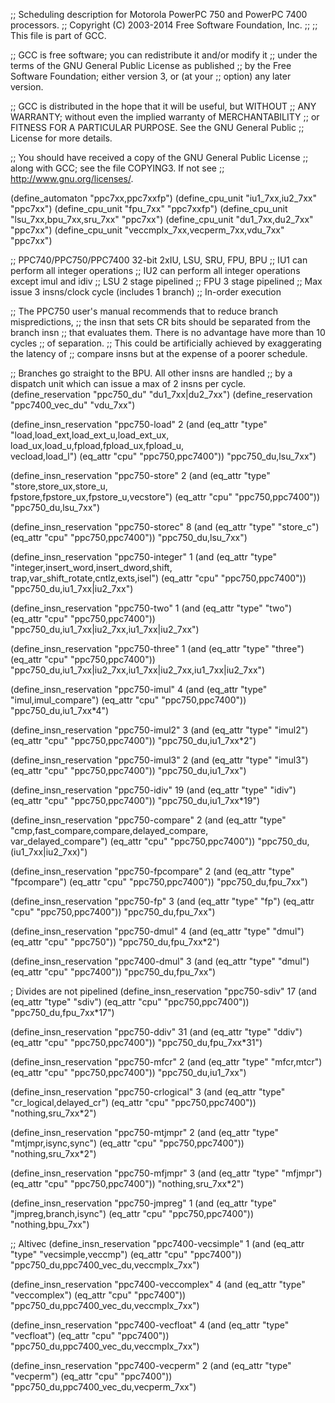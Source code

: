 ;; Scheduling description for Motorola PowerPC 750 and PowerPC 7400 processors.
;;   Copyright (C) 2003-2014 Free Software Foundation, Inc.
;;
;; This file is part of GCC.

;; GCC is free software; you can redistribute it and/or modify it
;; under the terms of the GNU General Public License as published
;; by the Free Software Foundation; either version 3, or (at your
;; option) any later version.

;; GCC is distributed in the hope that it will be useful, but WITHOUT
;; ANY WARRANTY; without even the implied warranty of MERCHANTABILITY
;; or FITNESS FOR A PARTICULAR PURPOSE.  See the GNU General Public
;; License for more details.

;; You should have received a copy of the GNU General Public License
;; along with GCC; see the file COPYING3.  If not see
;; <http://www.gnu.org/licenses/>.

(define_automaton "ppc7xx,ppc7xxfp")
(define_cpu_unit "iu1_7xx,iu2_7xx" "ppc7xx")
(define_cpu_unit "fpu_7xx" "ppc7xxfp")
(define_cpu_unit "lsu_7xx,bpu_7xx,sru_7xx" "ppc7xx")
(define_cpu_unit "du1_7xx,du2_7xx" "ppc7xx")
(define_cpu_unit "veccmplx_7xx,vecperm_7xx,vdu_7xx" "ppc7xx")

;; PPC740/PPC750/PPC7400  32-bit 2xIU, LSU, SRU, FPU, BPU
;; IU1 can perform all integer operations
;; IU2 can perform all integer operations except imul and idiv
;; LSU 2 stage pipelined
;; FPU 3 stage pipelined
;; Max issue 3 insns/clock cycle (includes 1 branch)
;; In-order execution


;; The PPC750 user's manual recommends that to reduce branch mispredictions,
;; the insn that sets CR bits should be separated from the branch insn
;; that evaluates them.  There is no advantage have more than 10 cycles
;; of separation.
;; This could be artificially achieved by exaggerating the latency of
;; compare insns but at the expense of a poorer schedule.

;; Branches go straight to the BPU.  All other insns are handled
;; by a dispatch unit which can issue a max of 2 insns per cycle.
(define_reservation "ppc750_du" "du1_7xx|du2_7xx")
(define_reservation "ppc7400_vec_du" "vdu_7xx")

(define_insn_reservation "ppc750-load" 2
  (and (eq_attr "type" "load,load_ext,load_ext_u,load_ext_ux,\
		        load_ux,load_u,fpload,fpload_ux,fpload_u,\
			vecload,load_l")
       (eq_attr "cpu" "ppc750,ppc7400"))
  "ppc750_du,lsu_7xx")

(define_insn_reservation "ppc750-store" 2
  (and (eq_attr "type" "store,store_ux,store_u,\
		        fpstore,fpstore_ux,fpstore_u,vecstore")
       (eq_attr "cpu" "ppc750,ppc7400"))
  "ppc750_du,lsu_7xx")

(define_insn_reservation "ppc750-storec" 8
  (and (eq_attr "type" "store_c")
       (eq_attr "cpu" "ppc750,ppc7400"))
  "ppc750_du,lsu_7xx")

(define_insn_reservation "ppc750-integer" 1
  (and (eq_attr "type" "integer,insert_word,insert_dword,shift,\
                        trap,var_shift_rotate,cntlz,exts,isel")
       (eq_attr "cpu" "ppc750,ppc7400"))
  "ppc750_du,iu1_7xx|iu2_7xx")

(define_insn_reservation "ppc750-two" 1
  (and (eq_attr "type" "two")
       (eq_attr "cpu" "ppc750,ppc7400"))
  "ppc750_du,iu1_7xx|iu2_7xx,iu1_7xx|iu2_7xx")

(define_insn_reservation "ppc750-three" 1
  (and (eq_attr "type" "three")
       (eq_attr "cpu" "ppc750,ppc7400"))
  "ppc750_du,iu1_7xx|iu2_7xx,iu1_7xx|iu2_7xx,iu1_7xx|iu2_7xx")

(define_insn_reservation "ppc750-imul" 4
  (and (eq_attr "type" "imul,imul_compare")
       (eq_attr "cpu" "ppc750,ppc7400"))
  "ppc750_du,iu1_7xx*4")

(define_insn_reservation "ppc750-imul2" 3
  (and (eq_attr "type" "imul2")
       (eq_attr "cpu" "ppc750,ppc7400"))
  "ppc750_du,iu1_7xx*2")

(define_insn_reservation "ppc750-imul3" 2
  (and (eq_attr "type" "imul3")
       (eq_attr "cpu" "ppc750,ppc7400"))
  "ppc750_du,iu1_7xx")

(define_insn_reservation "ppc750-idiv" 19
  (and (eq_attr "type" "idiv")
       (eq_attr "cpu" "ppc750,ppc7400"))
  "ppc750_du,iu1_7xx*19")

(define_insn_reservation "ppc750-compare" 2
  (and (eq_attr "type" "cmp,fast_compare,compare,delayed_compare,\
                        var_delayed_compare")
       (eq_attr "cpu" "ppc750,ppc7400"))
  "ppc750_du,(iu1_7xx|iu2_7xx)")

(define_insn_reservation "ppc750-fpcompare" 2
  (and (eq_attr "type" "fpcompare")
       (eq_attr "cpu" "ppc750,ppc7400"))
  "ppc750_du,fpu_7xx")

(define_insn_reservation "ppc750-fp" 3
  (and (eq_attr "type" "fp")
       (eq_attr "cpu" "ppc750,ppc7400"))
  "ppc750_du,fpu_7xx")

(define_insn_reservation "ppc750-dmul" 4
  (and (eq_attr "type" "dmul")
       (eq_attr "cpu" "ppc750"))
  "ppc750_du,fpu_7xx*2")

(define_insn_reservation "ppc7400-dmul" 3
  (and (eq_attr "type" "dmul")
       (eq_attr "cpu" "ppc7400"))
  "ppc750_du,fpu_7xx")

; Divides are not pipelined
(define_insn_reservation "ppc750-sdiv" 17
  (and (eq_attr "type" "sdiv")
       (eq_attr "cpu" "ppc750,ppc7400"))
  "ppc750_du,fpu_7xx*17")

(define_insn_reservation "ppc750-ddiv" 31
  (and (eq_attr "type" "ddiv")
       (eq_attr "cpu" "ppc750,ppc7400"))
  "ppc750_du,fpu_7xx*31")

(define_insn_reservation "ppc750-mfcr" 2
  (and (eq_attr "type" "mfcr,mtcr")
       (eq_attr "cpu" "ppc750,ppc7400"))
  "ppc750_du,iu1_7xx")

(define_insn_reservation "ppc750-crlogical" 3
  (and (eq_attr "type" "cr_logical,delayed_cr")
       (eq_attr "cpu" "ppc750,ppc7400"))
  "nothing,sru_7xx*2")

(define_insn_reservation "ppc750-mtjmpr" 2
  (and (eq_attr "type" "mtjmpr,isync,sync")
       (eq_attr "cpu" "ppc750,ppc7400"))
  "nothing,sru_7xx*2")

(define_insn_reservation "ppc750-mfjmpr" 3
  (and (eq_attr "type" "mfjmpr")
       (eq_attr "cpu" "ppc750,ppc7400"))
  "nothing,sru_7xx*2")

(define_insn_reservation "ppc750-jmpreg" 1
  (and (eq_attr "type" "jmpreg,branch,isync")
       (eq_attr "cpu" "ppc750,ppc7400"))
  "nothing,bpu_7xx")

;; Altivec
(define_insn_reservation "ppc7400-vecsimple" 1
  (and (eq_attr "type" "vecsimple,veccmp")
       (eq_attr "cpu" "ppc7400"))
  "ppc750_du,ppc7400_vec_du,veccmplx_7xx")

(define_insn_reservation "ppc7400-veccomplex" 4
  (and (eq_attr "type" "veccomplex")
       (eq_attr "cpu" "ppc7400"))
  "ppc750_du,ppc7400_vec_du,veccmplx_7xx")

(define_insn_reservation "ppc7400-vecfloat" 4
  (and (eq_attr "type" "vecfloat")
       (eq_attr "cpu" "ppc7400"))
  "ppc750_du,ppc7400_vec_du,veccmplx_7xx")

(define_insn_reservation "ppc7400-vecperm" 2
  (and (eq_attr "type" "vecperm")
       (eq_attr "cpu" "ppc7400"))
  "ppc750_du,ppc7400_vec_du,vecperm_7xx")

